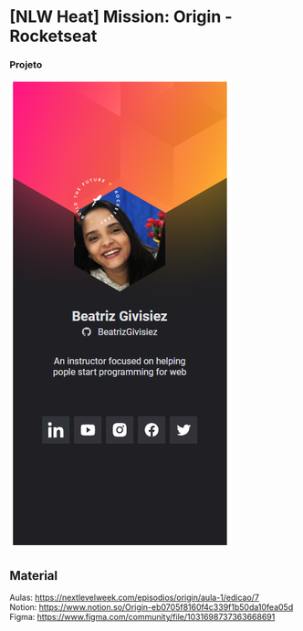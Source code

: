 # [NLW Heat] Mission: Origin - Rocketseat
### Projeto
![Imagem 1](./1.png "Imagem 1")

## Material
Aulas: https://nextlevelweek.com/episodios/origin/aula-1/edicao/7
<br>
Notion: https://www.notion.so/Origin-eb0705f8160f4c339f1b50da10fea05d
<br>
Figma: https://www.figma.com/community/file/1031698737363668691


